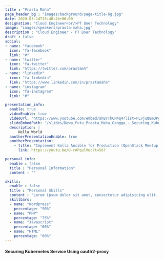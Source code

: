 ```yaml
---
title : "Prasta Maha"
page_header_bg : "images/background/page-title-bg.jpg"
date: 2020-03-14T15:40:24+06:00
designation: "Cloud Engineer<br/>PT Boer Technology"
image: "images/speakers/prasta-maha.jpg"
description : "Cloud Engineer - PT Boer Technology"
draft : false
social:
- name: "facebook"
  icon: "fa-facebook"
  link: "#"
- name: "twitter"
  icon: "fa-twitter"
  link: "https://twitter.com/prastamh"
- name: "linkedin"
  icon: "fa-linkedin"
  link: "https://www.linkedin.com/in/prastamaha"
- name: "instagram"
  icon: "fa-instagram"
  link: "#"

presentation_info:
  enable: true
  videoEnable: true
  videoUrl: "https://www.youtube.com/embed/ahBYTkCH4q4?list=PLvjuQ8mUPgNcJnD3k_QNWOohhMfp0t3Jb"
  slideEmbedPath: "/slides/Dewa_Putu_Prasta_Maha_Gangga_-_Securing_Kubernetes_Service_Using_oauth2-proxy.pdf"
  description: |
      Hello World
  anotherPresentationEnable: true
  anotherPresentation:
    - title: "Implement Kolla Ansible for Production (OpenStack Meetup #10)"
      link: https://youtu.be/O-rAPqulVuc?t=567

personal_info:
  enable : false
  title : "Personal Information"
  content : ""

skills:
  enable : false
  title : "Personal Skills"
  content : "Lorem ipsum dolor sit amet, consectetur adipisicing elit. Excepturi explicabo suscipit deleniti voluptatum quos nostrum iure doloremque."
  skillbars:
  - name: "Wordpress"
    percentage: "90%"
  - name: "PHP"
    percentage: "75%"
  - name: "Javascript"
    percentage: "60%"
  - name: "HTML"
    percentage: "80%"
---
```

#### Securing Kubernetes Service Using oauth2-proxy
